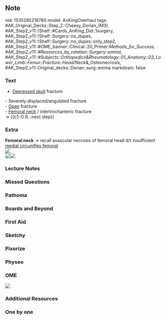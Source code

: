 ## Note
nid: 1535285218780
model: AnKingOverhaul
tags: #AK_Original_Decks::Step_2::Cheesy_Dorian_(M3), #AK_Step2_v11::!Shelf::#Cards_AnKing_Did::1surgery, #AK_Step2_v11::!Shelf::Surgery::no_dupes, #AK_Step2_v11::!Shelf::Surgery::no_dupes::only_step2, #AK_Step2_v11::#OME_banner::Clinical::20_Primer:_Methods_for_Success, #AK_Step2_v11::#Resources_by_rotation::Surgery::emma, #AK_Step2_v11::#Subjects::Orthopedics_&_Rheumatology::01_Anatomy::03_Lower_Limb::Femur::Fracture::Head/Neck_&_Osteonecrosis, #AK_Step2_v11::Original_decks::Dorian::surg::emma
markdown: false

### Text
- <u>Depressed skull</u> fracture
<div>
  - Severely displaced/angulated fracture
</div>
<div>
  - <u>Open</u> fracture
</div>
<div>
  - <u>Femoral neck</u> / intertrochanteric fracture
</div>
<div>
  → {{c1::O.R.::next step}}
</div>

### Extra
<div>
  <b>Femoral neck</b> → recall avascular necrosis of femoral head
  d/t insufficient <u>medial circumflex femoral</u>
</div>
<div><img src="paste-1470875975024641.jpg"></div><img src=
"paste-1420002087403521.jpg"><img src="paste-2041896171995137.jpg">

### Lecture Notes


### Missed Questions


### Pathoma


### Boards and Beyond


### First Aid


### Sketchy


### Pixorize


### Physeo


### OME
<div class="ome-widget">
  <a href="https://onlinemeded.org/spa/surgery?ref=anki"><img src=
  "_OME_AnkiFlashcards_Topic_6.png"></a>
</div>

### Additional Resources


### One by one

